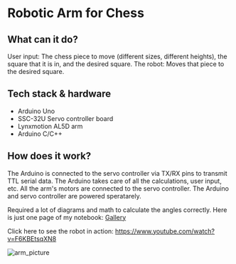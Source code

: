 # Robotic Arm for Chess

## What can it do?
User input: The chess piece to move (different sizes, different heights), the square that it is in, and the desired square.
The robot: Moves that piece to the desired square.

## Tech stack & hardware
- Arduino Uno
- SSC-32U Servo controller board
- Lynxmotion AL5D arm
- Arduino C/C++

## How does it work?

The Arduino is connected to the servo controller via TX/RX pins to transmit TTL serial data. The Arduino takes care of all the calculations, user input, etc. All the arm's motors are connected to the servo controller. The Arduino and servo controller are powered speratarely.

Required a lot of diagrams and math to calculate the angles correctly. Here is just one page of my notebook: [Gallery](docs/Gallery.md)

Click here to see the robot in action: https://www.youtube.com/watch?v=F6KBEtsqXN8
   
![arm_picture](https://media.discordapp.net/attachments/660295888563994638/664265594039697426/IMG_0208.JPG?width=880&height=660)
